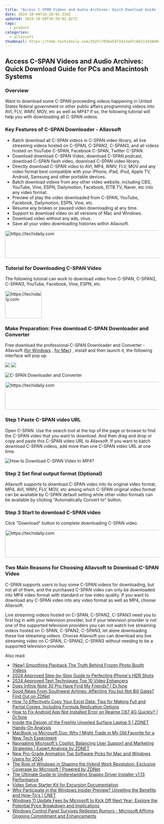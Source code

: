 ```yaml
---
title: "Access C-SPAN Videos and Audio Archives: Quick Download Guide for PCs and Macintosh Systems"
date: 2024-10-04T16:28:02.318Z
updated: 2024-10-08T16:59:02.027Z
tags:
  - product
categories:
  - allavsoft
thumbnail: https://thmb.techidaily.com/25dfc703be5473423edfc66113d30469d26da4408f6261979d298982619597ae.jpg
---
```


## Access C-SPAN Videos and Audio Archives: Quick Download Guide for PCs and Macintosh Systems

### Overview

Want to download some C-SPAN proceeding videos happening in United States federal government or other public affairs programming videos into AVI, FLV, WMV, MOV, etc as well as MP4? If so, the following tutorial will help you with downloading all C-SPAN videos.

### Key Features of C-SPAN Downloader - Allavsoft

* Batch download all C-SPAN videos in C-SPAN video library, all live streaming videos hosted on C-SPAN, C-SPAN2, C-SPAN3, and all videos hosted on YouTube C-SPAN, Facebook C-SPAN, Twitter C-SPAN.
* Download download C-SPAN Video, download C-SPAN podcast, download C-SPAN flash video, download C-SPAN video library.
* Directly download C-SPAN video to AVI, MP4, WMV, FLV, MOV and any video format best compatible with your iPhone, iPad, iPod, Apple TV, Android, Samsung and other portable devices.
* Batch download videos from any other video website, including CBS, YouTube, Vine, ESPN, Dailymotion, Facebook, EITB.TV, Naver, etc into any video format.
* Preview of play the video downloaded from C-SPAN, YouTube, Facebook, Dailymotion, ESPN, Vine, etc.
* Resume any broken or paused video downloading at any time.
* Support to download video on all versions of Mac and Windows.
* Download video without any ads, virus.
* Save all your video downloading histories within Allavsoft.

<!-- affiliate ads begin -->
<a href="https://appsumo.8odi.net/c/5597632/2105859/7443" target="_top" id="2105859">
  <img src="//a.impactradius-go.com/display-ad/7443-2105859" border="0" alt="https://techidaily.com" width="728" height="90"/>
</a>
<img height="0" width="0" src="https://appsumo.8odi.net/i/5597632/2105859/7443" style="position:absolute;visibility:hidden;" border="0" />
<!-- affiliate ads end -->

### Tutorial for Downloading C-SPAN Video

The following tutorial can work to download video from C-SPAN, C-SPAN2, C-SPAN3, YouTube, Facebook, Vine, ESPN, etc.

<!-- affiliate ads begin -->
<a href="https://review-au.sjv.io/c/5597632/2098701/14409" target="_top" id="2098701">
  <img src="//a.impactradius-go.com/display-ad/14409-2098701" border="0" alt="https://techidaily.com" width="120" height="90"/>
</a>
<img height="0" width="0" src="https://review-au.sjv.io/i/5597632/2098701/14409" style="position:absolute;visibility:hidden;" border="0" />
<!-- affiliate ads end -->

### Make Preparation: Free download C-SPAN Downloader and Converter

Free download the professional C-SPAN Downloader and Converter - Allavsoft ([for Windows](https://tools.techidaily.com/allavsoft/products/) , [for Mac](https://tools.techidaily.com/allavsoft/products/)) , install and then launch it, the following interface will pop up.

[![](https://www.allavsoft.com/how-to/../images/how-to/free-download-win.jpg)](https://tools.techidaily.com/allavsoft/products/) [![](https://www.allavsoft.com/how-to/../images/how-to/free-download-mac.jpg)](https://tools.techidaily.com/allavsoft/products/)

![C-SPAN Downloader and Converter](https://www.allavsoft.com/how-to/../images/allavsoft/screen-shot-600.jpg)

<!-- affiliate ads begin -->
<a href="https://dhgate.sjv.io/c/5597632/1186802/12108" target="_top" id="1186802">
  <img src="//a.impactradius-go.com/display-ad/12108-1186802" border="0" alt="https://techidaily.com" width="728" height="90"/>
</a>
<img height="0" width="0" src="https://dhgate.sjv.io/i/5597632/1186802/12108" style="position:absolute;visibility:hidden;" border="0" />
<!-- affiliate ads end -->

### Step 1 Paste C-SPAN video URL

Open C-SPAN. Use the search tool at the top of the page or browse to find the C-SPAN video that you want to download. And then drag and drop or copy and paste this C-SPAN video URL to Allavsoft. If you want to batch download C-SPAN videos, add more than one C-SPAN video URL at one time.

![How to Download C-SPAN Video to MP4?](https://www.allavsoft.com/how-to/../images/how-to/download-rtmp-video/download-rtmp-video.jpg)

### Step 2 Set final output format (Optional)

Allavsoft supports to download C-SPAN video into its original video format, MP4, AVI, WMV, FLV, MOV, etc among which C-SPAN original video format can be available by C-SPAN default setting while other video formats can be available by clicking "Automatically Convert to" button.

### Step 3 Start to download C-SPAN video

Click "Download" button to complete downloading C-SPAN video.

<!-- affiliate ads begin -->
<a href="https://versadesk.pxf.io/c/5597632/1828647/21290" target="_top" id="1828647">
  <img src="//a.impactradius-go.com/display-ad/21290-1828647" border="0" alt="https://techidaily.com" width="728" height="90"/>
</a>
<img height="0" width="0" src="https://versadesk.pxf.io/i/5597632/1828647/21290" style="position:absolute;visibility:hidden;" border="0" />
<!-- affiliate ads end -->

### Two Main Reasons for Choosing Allavsoft to Download C-SPAN Video

C-SPAN supports users to buy some C-SPAN videos for downloading, but not all of them, and the purchased C-SPAN video can only be downloaded into MP4 video format with standard or low video quality. If you want to download any C-SPAN video into any video format as well as MP4, choose Allavsoft.

Live streaming videos hosted on C-SPAN, C-SPAN2, C-SPAN3 need you to first log in with your television provider, but if your television provider is not one of the supported television providers you can not watch live streaming videos hosted on C-SPAN, C-SPAN2, C-SPAN3, let alone downloading these live streaming videos. Choose Allavsoft you can download any live streaming video on C-SPAN, C-SPAN2, C-SPAN3 without needing to be a supported television provider.

<ins class="adsbygoogle"
     style="display:block"
     data-ad-format="autorelaxed"
     data-ad-client="ca-pub-7571918770474297"
     data-ad-slot="1223367746"></ins>

<ins class="adsbygoogle"
     style="display:block"
     data-ad-client="ca-pub-7571918770474297"
     data-ad-slot="8358498916"
     data-ad-format="auto"
     data-full-width-responsive="true"></ins>

<span class="atpl-alsoreadstyle">Also read:</span>
<div><ul>
<li><a href="https://extra-approaches.techidaily.com/new-smoothing-playback-the-truth-behind-frozen-photo-booth-videos/"><u>[New] Smoothing Playback The Truth Behind Frozen Photo Booth Videos</u></a></li>
<li><a href="https://extra-guidance.techidaily.com/2024-approved-step-by-step-guide-to-perfecting-iphones-hdr-shots/"><u>2024 Approved Step-by-Step Guide to Perfecting iPhone's HDR Shots</u></a></li>
<li><a href="https://article-knowledge.techidaily.com/2024-approved-text-techniques-top-10-video-enhancers/"><u>2024 Approved Text Techniques Top 10 Video Enhancers</u></a></li>
<li><a href="https://fix-guide.techidaily.com/does-infinix-note-30-pro-have-find-my-friends-drfone-by-drfone-virtual-android/"><u>Does Infinix Note 30 Pro Have Find My Friends? | Dr.fone</u></a></li>
<li><a href="https://win-superb.techidaily.com/good-news-from-southwest-airlines-affecting-you-but-not-bill-gates-find-out-on-zdnet/"><u>Good News From Southwest Airlines: Affecting You but Not Bill Gates? Find Out on ZDNet</u></a></li>
<li><a href="https://win-blog.techidaily.com/how-to-effectively-copy-your-excel-data-tips-for-making-full-and-partial-copies-including-formula-replication-options/"><u>How To Effectively Copy Your Excel Data: Tips for Making Full and Partial Copies, Including Formula Replication Options</u></a></li>
<li><a href="https://change-location.techidaily.com/how-to-fix-android-app-not-installed-error-on-realme-c67-4g-quickly-drfone-by-drfone-fix-android-problems-fix-android-problems/"><u>How to Fix Android App Not Installed Error on Realme C67 4G Quickly? | Dr.fone</u></a></li>
<li><a href="https://win-superb.techidaily.com/inside-the-design-of-the-freshly-unveiled-surface-laptop-5-zdnet-hands-on-analysis/"><u>Inside the Design of the Freshly Unveiled Surface Laptop 5 | ZDNET Hands-On Analysis</u></a></li>
<li><a href="https://win-superb.techidaily.com/macbook-vs-microsoft-duo-why-i-might-trade-in-my-old-favorite-for-a-new-tech-experiment/"><u>MacBook vs Microsoft Duo: Why I Might Trade in My Old Favorite for a New Tech Experiment</u></a></li>
<li><a href="https://win-superb.techidaily.com/navigating-microsofts-copilot-balancing-user-support-and-marketing-strategies-expert-analysis-by-zdnet/"><u>Navigating Microsoft's Copilot: Balancing User Support and Marketing Strategies | Expert Analysis by ZDNET</u></a></li>
<li><a href="https://ai-video-tools.techidaily.com/new-pro-grade-animation-top-software-picks-for-mac-and-windows-users-for-2024/"><u>New Pro-Grade Animation Top Software Picks for Mac and Windows Users for 2024</u></a></li>
<li><a href="https://win-superb.techidaily.com/the-role-of-windows-in-shaping-the-hybrid-work-revolution-exclusive-coverage-by-microsoft-powered-by-zdnet/"><u>The Role of Windows in Shaping the Hybrid Work Revolution: Exclusive Coverage by Microsoft | Powered by ZDNet</u></a></li>
<li><a href="https://technical-tips.techidaily.com/the-ultimate-guide-to-understanding-snappy-driver-installer-v113-performance/"><u>The Ultimate Guide to Understanding Snappy Driver Installer v1.13 Performance</u></a></li>
<li><a href="https://extra-lessons.techidaily.com/video-setup-starter-kit-for-excursion-documentation/"><u>Video Setup Starter Kit for Excursion Documentation</u></a></li>
<li><a href="https://win-superb.techidaily.com/why-participate-in-the-windows-insider-preview-unveiling-the-benefits-and-how-tos-cnet/"><u>Why Participate in the Windows Insider Preview? Unveiling the Benefits and How-To's | CNET</u></a></li>
<li><a href="https://win-superb.techidaily.com/windows-11-update-fees-by-microsoft-to-kick-off-next-year-explore-the-potential-price-breakdown-and-implications/"><u>Windows 11 Update Fees by Microsoft to Kick Off Next Year; Explore the Potential Price Breakdown and Implications</u></a></li>
<li><a href="https://win-superb.techidaily.com/windows-control-panel-survives-redesign-rumors-microsoft-affirms-ongoing-commitment-and-enhancements/"><u>Windows Control Panel Survives Redesign Rumors - Microsoft Affirms Ongoing Commitment and Enhancements</u></a></li>
</ul></div>

